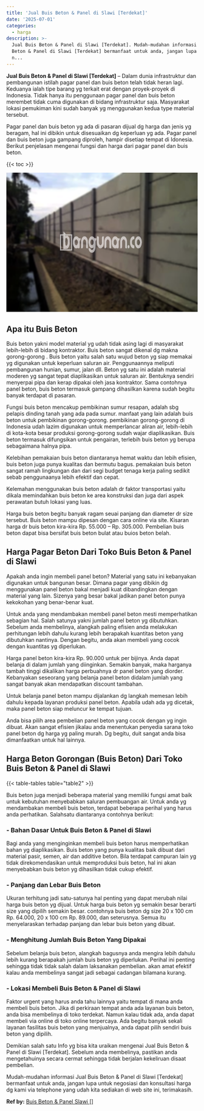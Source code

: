 ```yaml
---
title: 'Jual Buis Beton & Panel di Slawi [Terdekat]'
date: '2025-07-01'
categories:
  - harga
description: >-
  Jual Buis Beton & Panel di Slawi [Terdekat]. Mudah-mudahan informasi Jual Buis
  Beton & Panel di Slawi [Terdekat] bermanfaat untuk anda, jangan lupa untuk
  n...
---
```


**Jual Buis Beton & Panel di Slawi \[Terdekat\]** – Dalam dunia infrastruktur dan pembangunan istilah pagar panel dan buis beton telah tidak heran lagi. Keduanya ialah tipe barang yg terkait erat dengan proyek-proyek di Indonesia. Tidak hanya itu penggunaan pagar panel dan buis beton merembet tidak cuma digunakan di bidang infrastruktur saja. Masyarakat lokasi pemukiman kini sudah banyak yg menggunakan kedua type material tersebut.

Pagar panel dan buis beton yg ada di pasaran dijual dg harga dan jenis yg beragam, hal ini dibikin untuk disesuaikan dg keperluan yg ada. Pagar panel dan buis beton juga gampang diproleh, hampir disetiap tempat di Idonesia. Berikut penjelasan mengenai fungsi dan harga dari pagar panel dan buis beton.

{{< toc >}}

![Jual Buis Beton & Panel di Slawi [Terdekat]](/images/jual-panel-buis-beton-murah-46.png)

## Apa itu Buis Beton

Buis beton yakni model material yg udah tidak asing lagi di masyarakat lebih-lebih di bidang kontraktor. Buis beton sangat dikenal dg makna gorong-gorong . Buis beton yaitu salah satu wujud beton yg siap memakai yg digunakan untuk keperluan saluran air. Penggunaannya meliputi pembangunan hunian, sumur, jalan dll. Beton yg satu ini adalah material moderen yg sangat tepat diaplikasikan untuk saluran air. Bentuknya sendiri menyerpai pipa dan kerap dipakai oleh jasa kontraktor. Sama contohnya panel beton, buis beton termasuk gampang dihasilkan karena sudah begitu banyak terdapat di pasaran.

Fungsi buis beton mencakup pembikinan sumur resapan, adalah sbg pelapis dinding tanah yang ada pada sumur. manfaat yang lain adalah buis beton untuk pembikinan gorong-gorong. pembikinan gorong-gorong di Indonesia udah lazim digunakan untuk memperlancar aliran air, lebih-lebih di kota-kota besar produksi gorong-gorong sudah wajar diaplikasikan. Buis beton termasuk difungsikan untuk pengairan, terlebih buis beton yg berupa sebagaimana halnya pipa.

Kelebihan pemakaian buis beton diantaranya hemat waktu dan lebih efisien, buis beton juga punya kualitas dan bermutu bagus. pemakaian buis beton sangat ramah lingkungan dan dari segi budget tenaga kerja paling sedikit sebab penggunaanya lebih efektif dan cepat.

Kelemahan menggunakan buis beton adalah dr faktor transportasi yaitu dikala memindahkan buis beton ke area konstruksi dan juga dari aspek perawatan butuh lokasi yang luas.

Harga buis beton begitu banyak ragam seuai panjang dan diameter dr size tersebut. Buis beton mampu dipesan dengan cara online via site. Kisaran harga dr buis beton kira-kira Rp. 55.000 – Rp. 305.000. Pembelian buis beton dapat bisa bersifat buis beton bulat atau buios beton belah.

## Harga Pagar Beton Dari Toko Buis Beton & Panel di Slawi

Apakah anda ingin membeli panel beton? Material yang satu ini kebanyakan digunakan untuk bangunan besar. Dimana pagar yang dibikin dg menggunakan panel beton bakal menjadi kuat dibandingkan dengan material yang lain. Sizenya yang besar bakal jadikan panel beton punya kekokohan yang benar-benar kuat.

Untuk anda yang mendambakan membeli panel beton mesti memperhatikan sebagian hal. Salah satunya yakni jumlah panel beton yg dibutuhkan. Sebelum anda membelinya, alangkah paling efisien anda melakukan perhitungan lebih dahulu kurang lebih berapakah kuantitas beton yang dibutuhkan nantinya. Dengan begitu, anda akan membeli yang cocok dengan kuantitas yg diperlukan.

Harga panel beton kira-kira Rp. 90.000 untuk per bijinya. Anda dapat belanja di dalam jumlah yang diinginkan. Semakin banyak, maka harganya tambah tinggi dikalikan harga perbuahnya dr panel beton yang diorder. Kebanyakan seseorang yang belanja panel beton didalam jumlah yang sangat banyak akan mendapatkan discount tambahan.

Untuk belanja panel beton mampu dijalankan dg langkah memesan lebih dahulu kepada layanan produksi panel beton. Apabila udah ada yg dicetak, maka panel beton siap meluncur ke tempat tujuan.

Anda bisa pilih area pembelian panel beton yang cocok dengan yg ingin dibuat. Akan sangat efisien jikalau anda menentukan penyedia sarana toko panel beton dg harga yg paling murah. Dg begitu, duit sangat anda bisa dimanfaatkan untuk hal lainnya.

## Harga Beton Gorongan (Buis Beton) Dari Toko Buis Beton & Panel di Slawi

{{< table-tables table="table2" >}}

Buis beton juga menjadi beberapa material yang memiliki fungsi amat baik untuk kebutuhan menyebabkan saluran pembuangan air. Untuk anda yg mendambakan membeli buis beton, terdapat beberapa perihal yang harus anda perhatikan. Salahsatu diantaranya contohnya berikut:

### \- Bahan Dasar Untuk Buis Beton & Panel di Slawi

Bagi anda yang menginginkan membeli buis beton harus memperhatikan bahan yg diaplikasikan. Buis beton yang punya kualitas baik dibuat dari material pasir, semen, air dan additive beton. Bila terdapat campuran lain yg tidak direkomendasikan untuk memproduksi buis beton, hal ini akan menyebabkan buis beton yg dihasilkan tidak cukup efektif.

### \- Panjang dan Lebar Buis Beton

Ukuran terhitung jadi satu-satunya hal penting yang dapat merubah nilai harga buis beton yg dijual. Untuk harga buis beton yg semakin besar berarti size yang dipilih semakin besar. contohnya buis beton dg size 20 x 100 cm Rp. 64.000, 20 x 100 cm Rp. 89.000, dan seterusnya. Semua itu menyelaraskan terhadap panjang dan lebar buis beton yang dibuat.

### \- Menghitung Jumlah Buis Beton Yang Dipakai

Sebelum belanja buis beton, alangkah bagusnya anda mengira lebih dahulu lebih kurang berapakah jumlah buis beton yg diperlukan. Perihal ini penting sehingga tidak tidak salah dalam laksanakan pembelian. akan amat efektif kalau anda membelinya sangat jadi sebagai cadangan bilamana kurang.

### \- Lokasi Membeli Buis Beton & Panel di Slawi

Faktor urgent yang harus anda tahu lainnya yaitu tempat di mana anda membeli buis beton. Jika di perkiraan tempat anda ada layanan buis beton, anda bisa membelinya di toko terdekat. Namun kalau tidak ada, anda dapat membeli via online di toko online terpercaya. Ada begitu banyak sekali layanan fasilitas buis beton yang menjualnya, anda dapat pilih sendiri buis beton yang dipilih.

Demikian salah satu Info yg bisa kita uraikan mengenai Jual Buis Beton & Panel di Slawi \[Terdekat\]. Sebelum anda membelinya, pastikan anda mengetahuinya secara cermat sehingga tidak berjalan kekeliruan disaat pembelian.

Mudah-mudahan informasi Jual Buis Beton & Panel di Slawi \[Terdekat\] bermanfaat untuk anda, jangan lupa untuk negosiasi dan konsultasi harga dg kami via telephone yang udah kita sediakan di web site ini, terimakasih.

**Ref by:** [Buis Beton & Panel Slawi []](https://id.wikipedia.org/wiki/Buis)
